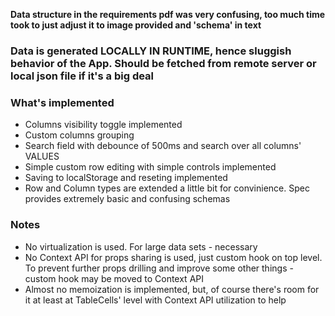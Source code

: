 **Data structure in the requirements pdf was very confusing, too much time took to just adjust it to image provided and 'schema' in text**

### Data is generated LOCALLY IN RUNTIME, hence sluggish behavior of the App. Should be fetched from remote server or local json file if it's a big deal

### What's implemented

* Columns visibility toggle implemented
* Custom columns grouping
* Search field with debounce of 500ms and search over all columns' VALUES
* Simple custom row editing with simple controls implemented
* Saving to localStorage and reseting implemented
* Row and Column types are extended a little bit for convinience. Spec provides extremely basic and confusing schemas

### Notes

* No virtualization is used. For large data sets - necessary
* No Context API for props sharing is used, just custom hook on top level. To prevent further props drilling and improve some other things - custom hook may be moved to Context API
* Almost no memoization is implemented, but, of course there's room for it at least at TableCells' level with Context API utilization to help
